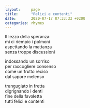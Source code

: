 ```yaml
---
layout:     page
title:      "Felici e contenti"
date:       2020-07-17 07:33:33 +0200
categories: rhymes
---
```


Il lezzo della speranza  
mi ci riempio i polmoni  
aspettando la mattanza  
senza troppe discussioni  

indossando un sorriso  
per raccogliere consenso  
come un frutto reciso  
dal sapore melenso  

trangugiato in fretta  
digrignando i denti  
fine della favoletta   
tutti felici e contenti
